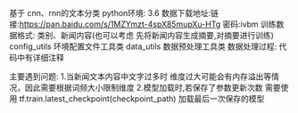 基于 cnn、rnn的文本分类
python环境: 3.6
数据下载地址:链接:https://pan.baidu.com/s/1MZYmzt-4spX85mupXu-HTg 密码:ivbm
训练数据格式: 类别、新闻内容(也可以考虑 先将新闻内容生成摘要,对摘要进行训练)
config_utils 环境配置文件工具类
data_utils 数据预处理工具类
数据处理过程: 代码中有详细注释

主要遇到问题:
1.当新闻文本内容中文字过多时  维度过大可能会有内存溢出等情况，因此需要根据词频大小限制维度
2.模型加载时,若保存了参数更新次数 需要使用 tf.train.latest_checkpoint(checkpoint_path) 加载最后一次保存的模型


